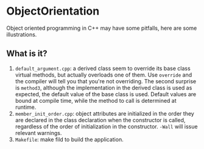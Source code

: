 # ObjectOrientation

Object oriented programming in C++ may have some pitfalls, here are some
illustrations.

## What is it?

  1. `default_argument.cpp`: a derived class seem to override its base class
    virtual methods, but actually overloads one of them.  Use `override` and
    the compiler will tell you that you're not overriding.  The second
    surprise is `method3`, although the implementation in the derived class
    is used as expected, the default value of the base class is used.
    Default values are bound at compile time, while the method to call is
    determined at runtime.
  1. `member_init_order.cpp`: object attributes are initialized in the order
    they are declared in the class declaration when the constructor is
    called, regardless of the order of initialization in the constructor.
    `-Wall` will issue relevant warnings.
  1. `Makefile`: make fild to build the application.
